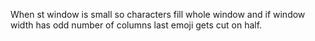 When st window is small so characters fill whole window and if window width has odd number of columns last emoji gets cut on half.
